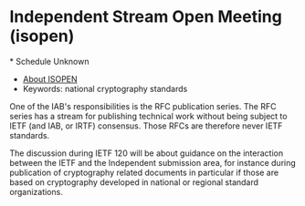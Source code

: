 # Independent Stream Open Meeting (isopen)
<IETFschedule>* Schedule Unknown</IETFschedule>
* [About ISOPEN](https://datatracker.ietf.org/group/isopen/about/)
* Keywords: national cryptography standards

One of the IAB's responsibilities is the RFC publication series. The RFC series has a stream for publishing technical work without being subject to IETF (and IAB, or IRTF) consensus. Those RFCs are therefore never IETF standards. 

The discussion during IETF 120 will be about guidance on the interaction between the IETF and the Independent submission area, for instance during publication of cryptography related documents in particular if those are based on cryptography developed in national or regional standard organizations.